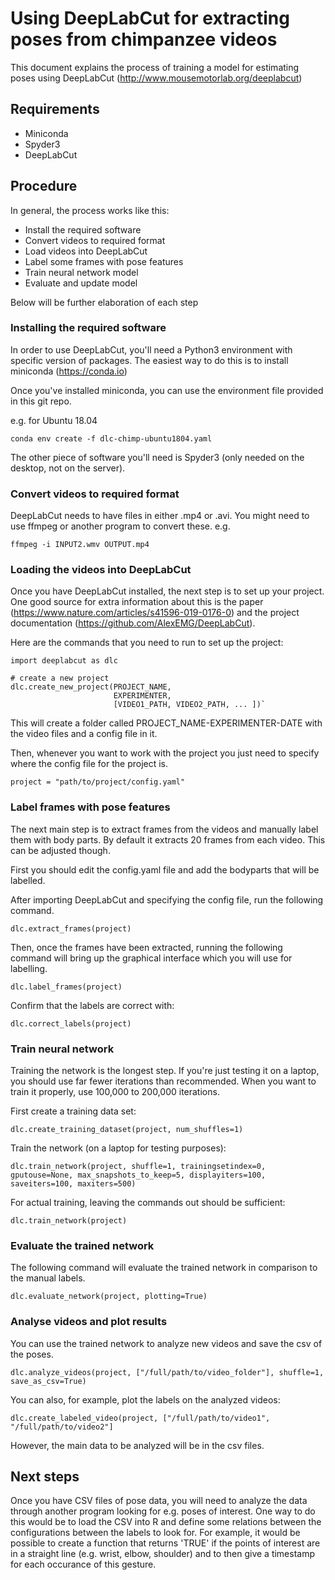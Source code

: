 # Using DeepLabCut for extracting poses from chimpanzee videos

This document explains the process of training a model for estimating poses using DeepLabCut (http://www.mousemotorlab.org/deeplabcut)

## Requirements
* Miniconda
* Spyder3
* DeepLabCut

## Procedure

In general, the process works like this:

* Install the required software
* Convert videos to required format
* Load videos into DeepLabCut
* Label some frames with pose features
* Train neural network model
* Evaluate and update model

Below will be further elaboration of each step

### Installing the required software

In order to use DeepLabCut, you'll need a Python3 environment with specific version of packages. The easiest way to do this is to install miniconda (https://conda.io)

Once you've installed miniconda, you can use the environment file provided in this git repo.

e.g. for Ubuntu 18.04

    conda env create -f dlc-chimp-ubuntu1804.yaml


The other piece of software you'll need is Spyder3 (only needed on the desktop, not on the server).


### Convert videos to required format

DeepLabCut needs to have files in either .mp4 or .avi. You might need to use ffmpeg or another program to convert these. e.g.

    ffmpeg -i INPUT2.wmv OUTPUT.mp4

### Loading the videos into DeepLabCut

Once you have DeepLabCut installed, the next step is to set up your project. One good source for extra information about this is the paper (https://www.nature.com/articles/s41596-019-0176-0) and the project documentation (https://github.com/AlexEMG/DeepLabCut).

Here are the commands that you need to run to set up the project:

    import deeplabcut as dlc

    # create a new project
    dlc.create_new_project(PROJECT_NAME,
                           EXPERIMENTER,
                           [VIDEO1_PATH, VIDEO2_PATH, ... ])`

This will create a folder called PROJECT_NAME-EXPERIMENTER-DATE with the video files and a config file in it.

Then, whenever you want to work with the project you just need to specify where the config file for the project is.

    project = "path/to/project/config.yaml"


### Label frames with pose features

The next main step is to extract frames from the videos and manually label them with body parts. By default it extracts 20 frames from each video. This can be adjusted though.

First you should edit the config.yaml file and add the bodyparts that will be labelled.

After importing DeepLabCut and specifying the config file, run the following command.

    dlc.extract_frames(project)

Then, once the frames have been extracted, running the following command will bring up the graphical interface which you will use for labelling.

    dlc.label_frames(project)

Confirm that the labels are correct with:

    dlc.correct_labels(project)


### Train neural network

Training the network is the longest step. If you're just testing it on a laptop, you should use far fewer iterations than recommended. When you want to train it properly, use 100,000 to 200,000 iterations.

First create a training data set:

    dlc.create_training_dataset(project, num_shuffles=1)

Train the network (on a laptop for testing purposes):

    dlc.train_network(project, shuffle=1, trainingsetindex=0, gputouse=None, max_snapshots_to_keep=5, displayiters=100, saveiters=100, maxiters=500)


For actual training, leaving the commands out should be sufficient:

    dlc.train_network(project)


### Evaluate the trained network

The following command will evaluate the trained network in comparison to the manual labels.

    dlc.evaluate_network(project, plotting=True)


### Analyse videos and plot results

You can use the trained network to analyze new videos and save the csv of the poses.

    dlc.analyze_videos(project, ["/full/path/to/video_folder"], shuffle=1, save_as_csv=True)

You can also, for example, plot the labels on the analyzed videos:

    dlc.create_labeled_video(project, ["/full/path/to/video1", "/full/path/to/video2"]


However, the main data to be analyzed will be in the csv files.



## Next steps

Once you have CSV files of pose data, you will need to analyze the data through another program looking for e.g. poses of interest. One way to do this would be to load the CSV into R and define some relations between the configurations between the labels to look for. For example, it would be possible to create a function that returns 'TRUE' if the points of interest are in a straight line (e.g. wrist, elbow, shoulder) and to then give a timestamp for each occurance of this gesture.




